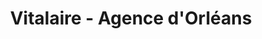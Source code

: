 ---
title: "Vitalaire - Agence d'Orléans"
url: /saint-cyr-en-val/vitalaire-agence-dorleans/
shop: Sanitätshaus
---